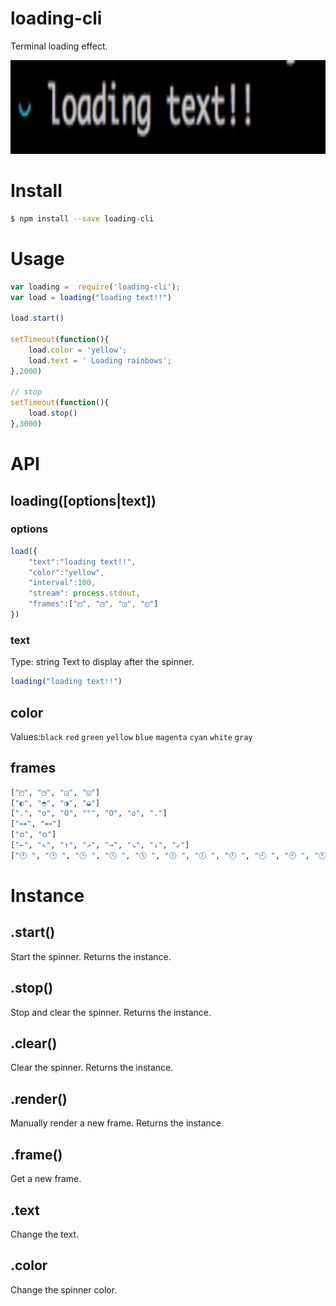# loading-cli

Terminal loading effect.

<img height="150" src="./img/load.gif">

# Install

```bash 
$ npm install --save loading-cli
```

# Usage

```js 
var loading =  require('loading-cli');
var load = loading("loading text!!")

load.start()

setTimeout(function(){
    load.color = 'yellow';
    load.text = ' Loading rainbows';
},2000)

// stop
setTimeout(function(){
    load.stop()
},3000)
```

# API

## loading([options|text])

### options 

```js
load({
    "text":"loading text!!",
    "color":"yellow",
    "interval":100,
    "stream": process.stdout,
    "frames":["◰", "◳", "◲", "◱"]
})
```

### text

Type: string
Text to display after the spinner.

```js
loading("loading text!!")
```

## color

Values:`black` `red` `green` `yellow` `blue` `magenta` `cyan` `white` `gray`   


## frames

```bash
["◰", "◳", "◲", "◱"]
["◐", "◓", "◑", "◒"]
[".", "o", "O", "°", "O", "o", "."]
["⊶", "⊷"]
["ဝ", "၀"]
["←", "↖", "↑", "↗", "→", "↘", "↓", "↙"]
["🕐 ", "🕑 ", "🕒 ", "🕓 ", "🕔 ", "🕕 ", "🕖 ", "🕗 ", "🕘 ", "🕙 ", "🕚 "]
```


# Instance


## .start()

Start the spinner. Returns the instance.

## .stop()

Stop and clear the spinner. Returns the instance.

## .clear()

Clear the spinner. Returns the instance.

## .render()

Manually render a new frame. Returns the instance.

## .frame()

Get a new frame.

## .text

Change the text.

## .color

Change the spinner color.
